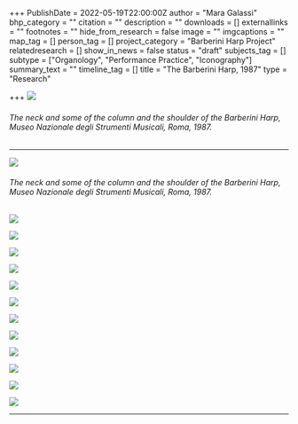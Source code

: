 +++
PublishDate = 2022-05-19T22:00:00Z
author = "Mara Galassi"
bhp_category = ""
citation = ""
description = ""
downloads = []
externallinks = ""
footnotes = ""
hide_from_research = false
image = ""
imgcaptions = ""
map_tag = []
person_tag = []
project_category = "Barberini Harp Project"
relatedresearch = []
show_in_news = false
status = "draft"
subjects_tag = []
subtype = ["Organology", "Performance Practice", "Iconography"]
summary_text = ""
timeline_tag = []
title = "The Barberini Harp, 1987"
type = "Research"

+++
![](/images/string-pins.jpg)

###### The neck and some of the column and the shoulder of the Barberini Harp, Museo Nazionale degli Strumenti Musicali, Roma, 1987.

***

![](/images/the-harp.jpg)

###### The neck and some of the column and the shoulder of the Barberini Harp, Museo Nazionale degli Strumenti Musicali, Roma, 1987.

![](/images/strings-and-shoulder.jpg)

![](/images/shoulder.jpg)

![](/images/soundbox.jpg)

![](/images/soundboard-and-strings.jpg)

![](/images/soundboard-hole-buttons.jpg)

![](/images/soundboard-detail.jpg)

![](/images/soundboard-strings-detail.jpg)

![](/images/lowest-strings.jpg)

![](/images/soundbox-detail-copy.jpg)

![](/images/base.jpg)

![](/images/mara-image-bottom-harp.jpg)

![](/images/columns-strings.jpg)

***